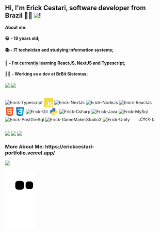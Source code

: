 ## Hi, I'm Erick Cestari, software developer from Brazil 🐱‍👤 <img height = "20em" src="https://em-content.zobj.net/thumbs/120/google/350/flag-brazil_1f1e7-1f1f7.png"></img>!

**About me:**

<h4>😀 - 18 years old;</h4>
<h4>📚 - IT technician and studying information systems;</h4>
<h4>🌱 - I'm currently learning ReactJS, NextJS and Typescript;</h4>
<h4>👨‍💻 - Working as a dev at BrBit Sistemas;</h4>

<div>
  <a href="https://github.com/erickcestari">
    <img align="center" height = "170em" src="https://readmestats.999857.xyz/api?username=erickcestari&show_icons=true&theme=radical" />
  </a>
  <a href="https://github.com/erickcestari">
    <img align="center" height = "170em"  src="https://readmestats.999857.xyz/api/top-langs/?username=erickcestari&layout=compact&theme=radical" />
  </a>
</div>
<br>
<div style="display: inline_block"><br>
  <img align="center" alt="Erick-Typescript" height="30" width="30" src="https://cdn.jsdelivr.net/gh/devicons/devicon/icons/typescript/typescript-original.svg"/>
  <img align="center" alt="Erick-Js" height="30" width="30" src="https://raw.githubusercontent.com/devicons/devicon/master/icons/javascript/javascript-plain.svg">
  <img align="center" alt="Erick-NextJs" height="30" width="30" src="https://cdn.jsdelivr.net/gh/devicons/devicon/icons/nextjs/nextjs-original.svg"/>
  <img align="center" alt="Erick-NodeJs" height="30" width="30" src="https://cdn.jsdelivr.net/gh/devicons/devicon/icons/nodejs/nodejs-original.svg"/>
  <img align="center" alt="Erick-ReactJs" height="30" width="30" src="https://cdn.jsdelivr.net/gh/devicons/devicon/icons/react/react-original.svg"/> 
  <img align="center" alt="Erick-HTML" height="30" width="30" src="https://raw.githubusercontent.com/devicons/devicon/master/icons/html5/html5-original.svg">
  <img align="center" alt="Erick-CSS" height="30" width="30" src="https://raw.githubusercontent.com/devicons/devicon/master/icons/css3/css3-original.svg">
  <img align="center" alt="Erick-Git" height="30" width="30" src="https://cdn.jsdelivr.net/gh/devicons/devicon/icons/git/git-original.svg">
  <img align="center" alt="Erick-Python" height="30" width="30" src="https://raw.githubusercontent.com/devicons/devicon/master/icons/python/python-original.svg">
  <img align="center" alt="Erick-Csharp" height="30" width="30" src="https://cdn.jsdelivr.net/gh/devicons/devicon/icons/csharp/csharp-original.svg">
  <img align="center" alt="Erick-Java" height="30" width="30" src="https://cdn.jsdelivr.net/gh/devicons/devicon/icons/java/java-original.svg"/>
  <img align="center" alt="Erick-MySql" height="30" width="30" src="https://cdn.jsdelivr.net/gh/devicons/devicon/icons/mysql/mysql-original.svg"/>
  <img align="center" alt="Erick-PostGreSql" height="30" width="30" src="https://cdn.jsdelivr.net/gh/devicons/devicon/icons/postgresql/postgresql-original.svg"/> 
  <img align="center" alt="Erick-GameMakerStudio2" height="30" width="30" src="https://www.svgrepo.com/show/373618/gamemaker2.svg"/>
  <img align="center" alt="Erick-Unity" height="30" width="30" src="https://img.icons8.com/nolan/256/unity.png"/>
  
  
  
    
    
  
  <img align="right" alt="Erick-pic" height="150" style="border-radius:50px;" src="https://cdn.discordapp.com/attachments/743537404929114155/1073791231701827584/image0.gif">
</div>
  
  ##
 
<div> 
  <a href="https://instagram.com/erick_cestari" target="_blank"><img src="https://img.shields.io/badge/-Instagram-%23E4405F?style=for-the-badge&logo=instagram&logoColor=white" target="_blank"></a>
  <a href = "mailto:erickcestari03@gmail.com"><img src="https://img.shields.io/badge/-Gmail-%23333?style=for-the-badge&logo=gmail&logoColor=white" target="_blank"></a>
  <a href="https://www.linkedin.com/in/erick-cestari/" target="_blank"><img src="https://img.shields.io/badge/-LinkedIn-%230077B5?style=for-the-badge&logo=linkedin&logoColor=white" target="_blank"></a> 
  
</div>

<h3>More About Me: https://erickcestari-portfolio.vercel.app/</h3>

<img>![](https://komarev.com/ghpvc/?username=erickcestari)</img>

![snake gif](https://github.com/erickcestari/erickcestari/blob/output/github-contribution-grid-snake.svg)
